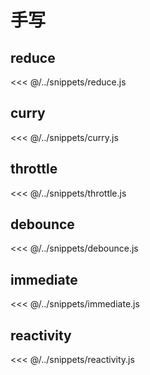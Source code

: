 # 手写

## reduce

<<< @/../snippets/reduce.js

## curry

<<< @/../snippets/curry.js

## throttle

<<< @/../snippets/throttle.js

## debounce

<<< @/../snippets/debounce.js

## immediate

<<< @/../snippets/immediate.js

## reactivity

<<< @/../snippets/reactivity.js
